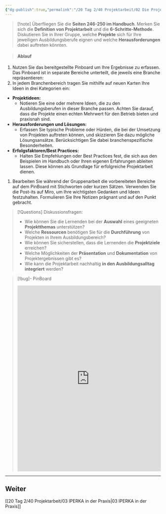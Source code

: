 ```yaml
---
{"dg-publish":true,"permalink":"/20 Tag 2/40 Projektarbeit/02 Die Projektarbeit/"}
---
```


>[!note] Überfliegen Sie die **Seiten 246-250 im Handbuch**. Merken Sie sich die **Definition von Projektarbeit** und die **6-Schritte-Methode**.
>Diskutieren Sie in Ihrer Gruppe, welche **Projekte** sich für Ihre jeweiligen Ausbildungsberufe eignen und welche **Herausforderungen** dabei auftreten könnten.

>#### Ablauf
1. Nutzen Sie das bereitgestellte Pinboard um Ihre Ergebnisse zu erfassen. Das Pinboard ist in separate Bereiche unterteilt, die jeweils eine Branche repräsentieren:
2. In jedem Branchenbereich tragen Sie mithilfe auf neuen Karten Ihre Ideen in drei Kategorien ein:
- **Projektideen:**  
	- Notieren Sie eine oder mehrere Ideen, die zu den Ausbildungsberufen in dieser Branche passen. Achten Sie darauf, dass die Projekte einen echten Mehrwert für den Betrieb bieten und praxisnah sind.
- **Herausforderungen und Lösungen:**  
	- Erfassen Sie typische Probleme oder Hürden, die bei der Umsetzung von Projekten auftreten können, und skizzieren Sie dazu mögliche Lösungsansätze. Berücksichtigen Sie dabei branchenspezifische Besonderheiten.
- **Erfolgsfaktoren/Best Practices:**  
	- Halten Sie Empfehlungen oder Best Practices fest, die sich aus den Beispielen im Handbuch oder Ihren eigenen Erfahrungen ableiten lassen. Diese können als Grundlage für erfolgreiche Projektarbeit dienen.
1. Bearbeiten Sie während der Gruppenarbeit die vorbereiteten Bereiche auf dem PinBoard mit Stichworten oder kurzen Sätzen. Verwenden Sie die Post-its auf Miro, um Ihre wichtigsten Gedanken und Ideen festzuhalten. Formulieren Sie Ihre Notizen prägnant und auf den Punkt gebracht.

>[!Questions] Diskussionsfragen:
>- Wie können Sie die Lernenden bei der **Auswahl** eines geeigneten **Projektthemas** unterstützen?
>- Welche **Ressourcen** benötigen Sie für die **Durchführung** von Projekten in Ihrem Ausbildungsbereich?
>- Wie können Sie sicherstellen, dass die Lernenden die **Projektziele** erreichen?
>- Welche Möglichkeiten der **Präsentation** und **Dokumentation** von Projektergebnissen gibt es?
>- Wie kann die Projektarbeit nachhaltig **in den Ausbildungsalltag integriert** werden?

>[!bug]- PinBoard
><iframe width="100%" height="600" src="https://tools.fobizz.com/pinboard/public_boards/3c483d94-8190-444e-903f-cadbba4c8019?token=aac5337742508aa5a0b735cc464f190e" frameborder="0" scrolling="no" allow="fullscreen; clipboard-read; clipboard-write" allowfullscreen></iframe>


---

## Weiter
[[20 Tag 2/40 Projektarbeit/03 IPERKA in der Praxis\|03 IPERKA in der Praxis]]